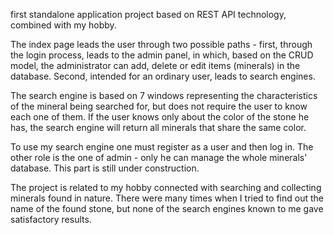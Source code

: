 first standalone application project based on REST API technology, combined with my hobby. 

The index page leads the user through two possible paths - first, through the login process, leads to the admin panel, in which, based on the CRUD model, the administrator can add, delete or edit items (minerals) in the database. Second, intended for an ordinary user, leads to search engines. 

The search engine is based on 7 windows representing the characteristics of the mineral being searched for, but does not require the user to know each one of them. If the user knows only about the color of the stone he has, the search engine will return all minerals that share the same color.

To use my search engine one must register as a user and then log in. The other role is the one of admin - only he can manage the whole minerals' database. This part is still under construction.

The project is related to my hobby connected with searching and collecting minerals found in nature. There were many times when I tried to find out the name of the found stone, but none of the search engines known to me gave satisfactory results.
